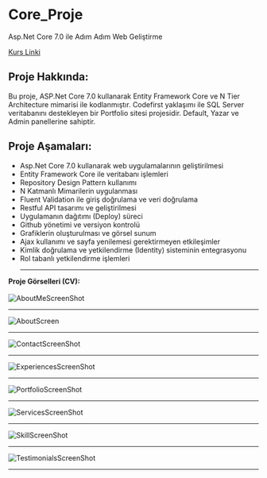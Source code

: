 # Core_Proje
Asp.Net Core 7.0 ile Adım Adım Web Geliştirme

[Kurs Linki](https://www.udemy.com/course/aspnet-core-5-ile-adim-adim-web-gelistirme/)

## Proje Hakkında:
Bu proje, ASP.Net Core 7.0 kullanarak Entity Framework Core ve N Tier Architecture mimarisi ile kodlanmıştır. Codefirst yaklaşımı ile SQL Server veritabanını destekleyen bir Portfolio sitesi projesidir. Default, Yazar ve Admin panellerine sahiptir.

## Proje Aşamaları:
- Asp.Net Core 7.0 kullanarak web uygulamalarının geliştirilmesi
- Entity Framework Core ile veritabanı işlemleri
- Repository Design Pattern kullanımı
- N Katmanlı Mimarilerin uygulanması
- Fluent Validation ile giriş doğrulama ve veri doğrulama
- Restful API tasarımı ve geliştirilmesi
- Uygulamanın dağıtımı (Deploy) süreci
- Github yönetimi ve versiyon kontrolü
- Grafiklerin oluşturulması ve görsel sunum
- Ajax kullanımı ve sayfa yenilemesi gerektirmeyen etkileşimler
- Kimlik doğrulama ve yetkilendirme (Identity) sisteminin entegrasyonu
- Rol tabanlı yetkilendirme işlemleri
  <hr/>
**Proje Görselleri (CV):** <br/>
 <br/>
![AboutMeScreenShot](https://github.com/Olyala94/Core_Proje/assets/119108499/0bba35cf-71f1-490e-bcf1-6b50e720329a)<hr/>
![AboutScreen](https://github.com/Olyala94/Core_Proje/assets/119108499/ee0fc669-a148-4806-bad2-9f69b92ff934)<hr/>
![ContactScreenShot](https://github.com/Olyala94/Core_Proje/assets/119108499/0d02f35b-35e4-4e40-91ee-849e7b9c2a10)<hr/>
![ExperiencesScreenShot](https://github.com/Olyala94/Core_Proje/assets/119108499/b36b66b3-0d59-4fb7-8d45-f64aa6a3989b)<hr/>
![PortfolioScreenShot](https://github.com/Olyala94/Core_Proje/assets/119108499/819e96b6-1950-439d-99ea-b1e6ca4133fa)<hr/>
![ServicesScreenShot](https://github.com/Olyala94/Core_Proje/assets/119108499/c750b5ef-1670-4bca-a222-5f04864e707a)<hr/>
![SkillScreenShot](https://github.com/Olyala94/Core_Proje/assets/119108499/b39480e6-eed0-46a8-9c8a-31e012f99bbb)<hr/>
![TestimonialsScreenShot](https://github.com/Olyala94/Core_Proje/assets/119108499/122c51e0-5a09-42d2-8bf2-2005302a678d)<hr/>
